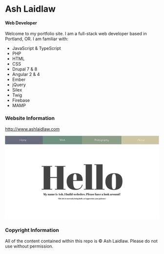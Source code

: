 # Ash Laidlaw
#### Web Developer

Welcome to my portfolio site. I am a full-stack web developer based in Portland, OR. I am familiar with:
   * JavaScript & TypeScript
   * PHP
   * HTML
   * CSS
   * Drupal 7 & 8
   * Angular 2 & 4
   * Ember
   * jQuery
   * Silex
   * Twig
   * Firebase
   * MAMP

### Website Information

http://www.ashlaidlaw.com

![Site Screenshot](/src/assets/site-screenshot.jpg)

### Copyright Information

All of the content contained within this repo is © Ash Laidlaw. Please do not use without permission.
